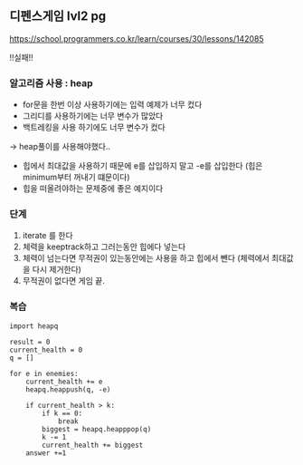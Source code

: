 ## 디펜스게임 lvl2 pg
https://school.programmers.co.kr/learn/courses/30/lessons/142085

!!실패!!

### 알고리즘 사용 : heap

- for문을 한번 이상 사용하기에는 입력 예제가 너무 컸다
- 그리디를 사용하기에는 너무 변수가 많았다
- 백트레킹을 사용 하기에도 너무 변수가 컸다

-> heap풀이를 사용해야했다..
- 힙에서 최대값을 사용하기 때문에 e를 삽입하지 말고 -e를 삽입한다 (힙은 minimum부터 꺼내기 떄문이다)
- 힙을 떠올려야하는 문제중에 좋은 예지이다


### 단계
1. iterate 를 한다
2. 체력을 keeptrack하고 그러는동안 힙에다 넣는다
3. 체력이 넘는다면 무적권이 있는동안에는 사용을 하고 힙에서 뺀다 (체력에서 최대값을 다시 제거한다)
4. 무적권이 없다면 게임 끝.

### 복습
```
import heapq

result = 0
current_health = 0
q = []

for e in enemies:
    current_health += e
    heapq.heappush(q, -e)

    if current_health > k:
        if k == 0:
            break
        biggest = heapq.heapppop(q)
        k -= 1
        current_health += biggest
    answer +=1

```
